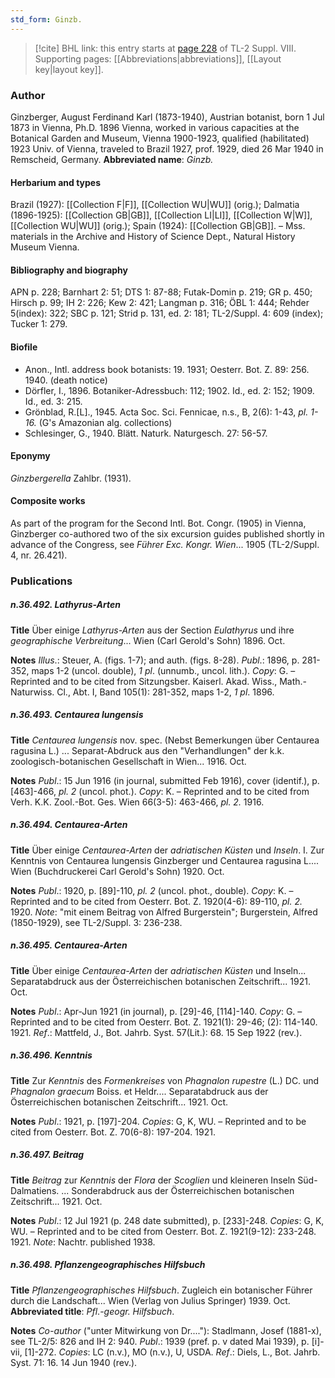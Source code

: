```yaml
---
std_form: Ginzb.
---
```


> [!cite] BHL link: this entry starts at [page 228](https://www.biodiversitylibrary.org/page/33258706) of TL-2 Suppl. VIII.
> Supporting pages: [[Abbreviations|abbreviations]], [[Layout key|layout key]].

### Author

Ginzberger, August Ferdinand Karl (1873-1940), Austrian botanist, born 1 Jul 1873 in Vienna, Ph.D. 1896 Vienna, worked in various capacities at the Botanical Garden and Museum, Vienna 1900-1923, qualified (habilitated) 1923 Univ. of Vienna, traveled to Brazil 1927, prof. 1929, died 26 Mar 1940 in Remscheid, Germany. 
**Abbreviated name**: *Ginzb.*

#### Herbarium and types

Brazil (1927): [[Collection F|F]], [[Collection WU|WU]] (orig.); Dalmatia (1896-1925): [[Collection GB|GB]], [[Collection LI|LI]], [[Collection W|W]], [[Collection WU|WU]] (orig.); Spain (1924): [[Collection GB|GB]]. – Mss. materials in the Archive and History of Science Dept., Natural History Museum Vienna.

#### Bibliography and biography

APN p. 228; Barnhart 2: 51; DTS 1: 87-88; Futak-Domin p. 219; GR p. 450; Hirsch p. 99; IH 2: 226; Kew 2: 421; Langman p. 316; ÖBL 1: 444; Rehder 5(index): 322; SBC p. 121; Strid p. 131, ed. 2: 181; TL-2/Suppl. 4: 609 (index); Tucker 1: 279.

#### Biofile

- Anon., Intl. address book botanists: 19. 1931; Oesterr. Bot. Z. 89: 256. 1940. (death notice)
- Dörfler, I., 1896. Botaniker-Adressbuch: 112; 1902. Id., ed. 2: 152; 1909. Id., ed. 3: 215.
- Grönblad, R.\[L\]., 1945. Acta Soc. Sci. Fennicae, n.s., B, 2(6): 1-43, *pl. 1-16.* (G's Amazonian alg. collections)
- Schlesinger, G., 1940. Blätt. Naturk. Naturgesch. 27: 56-57.

#### Eponymy

*Ginzbergerella* Zahlbr. (1931).

#### Composite works

As part of the program for the Second Intl. Bot. Congr. (1905) in Vienna, Ginzberger co-authored two of the six excursion guides published shortly in advance of the Congress, see *Führer Exc. Kongr. Wien*... 1905 (TL-2/Suppl. 4, nr. 26.421).

### Publications

##### n.36.492. Lathyrus-Arten

**Title**
Über einige *Lathyrus-Arten* aus der Section *Eulathyrus* und ihre *geographische Verbreitung*... Wien (Carl Gerold's Sohn) 1896. Oct.

**Notes**
*Illus*.: Steuer, A. (figs. 1-7); and auth. (figs. 8-28).
*Publ*.: 1896, p. 281-352, maps 1-2 (uncol. double), *1 pl*. (unnumb., uncol. lith.). *Copy*: G. – Reprinted and to be cited from Sitzungsber. Kaiserl. Akad. Wiss., Math.-Naturwiss. Cl., Abt. I, Band 105(1): 281-352, maps 1-2, *1 pl*. 1896.

##### n.36.493. Centaurea lungensis

**Title**
*Centaurea lungensis* nov. spec. (Nebst Bemerkungen über Centaurea ragusina L.) ... Separat-Abdruck aus den "Verhandlungen" der k.k. zoologisch-botanischen Gesellschaft in Wien... 1916. Oct.

**Notes**
*Publ*.: 15 Jun 1916 (in journal, submitted Feb 1916), cover (identif.), p. \[463\]-466, *pl. 2* (uncol. phot.). *Copy*: K. – Reprinted and to be cited from Verh. K.K. Zool.-Bot. Ges. Wien 66(3-5): 463-466, *pl. 2.* 1916.

##### n.36.494. Centaurea-Arten

**Title**
Über einige *Centaurea-Arten* der *adriatischen Küsten* und *Inseln*. I. Zur Kenntnis von Centaurea lungensis Ginzberger und Centaurea ragusina L.... Wien (Buchdruckerei Carl Gerold's Sohn) 1920. Oct.

**Notes**
*Publ*.: 1920, p. \[89\]-110, *pl. 2* (uncol. phot., double). *Copy*: K. – Reprinted and to be cited from Oesterr. Bot. Z. 1920(4-6): 89-110, *pl. 2.* 1920.
*Note*: "mit einem Beitrag von Alfred Burgerstein"; Burgerstein, Alfred (1850-1929), see TL-2/Suppl. 3: 236-238.

##### n.36.495. Centaurea-Arten

**Title**
Über einige *Centaurea-Arten* der *adriatischen Küsten* und Inseln... Separatabdruck aus der Österreichischen botanischen Zeitschrift... 1921. Oct.

**Notes**
*Publ*.: Apr-Jun 1921 (in journal), p. \[29\]-46, \[114\]-140. *Copy*: G. – Reprinted and to be cited from Oesterr. Bot. Z. 1921(1): 29-46; (2): 114-140. 1921.
*Ref*.: Mattfeld, J., Bot. Jahrb. Syst. 57(Lit.): 68. 15 Sep 1922 (rev.).

##### n.36.496. Kenntnis

**Title**
Zur *Kenntnis* des *Formenkreises* von *Phagnalon rupestre* (L.) DC. und *Phagnalon graecum* Boiss. et Heldr.... Separatabdruck aus der Österreichischen botanischen Zeitschrift... 1921. Oct.

**Notes**
*Publ*.: 1921, p. \[197\]-204. *Copies*: G, K, WU. – Reprinted and to be cited from Oesterr. Bot. Z. 70(6-8): 197-204. 1921.

##### n.36.497. Beitrag

**Title**
*Beitrag* zur *Kenntnis* der *Flora* der *Scoglien* und kleineren Inseln Süd-Dalmatiens. ... Sonderabdruck aus der Österreichischen botanischen Zeitschrift... 1921. Oct.

**Notes**
*Publ*.: 12 Jul 1921 (p. 248 date submitted), p. \[233\]-248. *Copies*: G, K, WU. – Reprinted and to be cited from Oesterr. Bot. Z. 1921(9-12): 233-248. 1921.
*Note*: Nachtr. published 1938.

##### n.36.498. Pflanzengeographisches Hilfsbuch

**Title**
*Pflanzengeographisches Hilfsbuch*. Zugleich ein botanischer Führer durch die Landschaft... Wien (Verlag von Julius Springer) 1939. Oct.
**Abbreviated title**: *Pfl*.-*geogr. Hilfsbuch*.

**Notes**
*Co-author* ("unter Mitwirkung von Dr...."): Stadlmann, Josef (1881-x), see TL-2/5: 826 and IH 2: 940.
*Publ*.: 1939 (pref. p. v dated Mai 1939), p. \[i\]-vii, \[1\]-272. *Copies*: LC (n.v.), MO (n.v.), U, USDA.
*Ref*.: Diels, L., Bot. Jahrb. Syst. 71: 16. 14 Jun 1940 (rev.).


